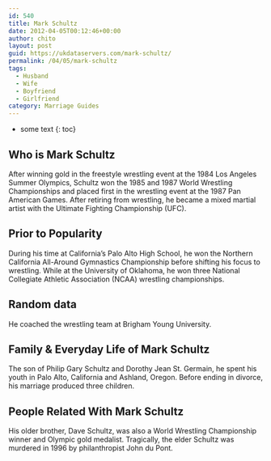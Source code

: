 ```yaml
---
id: 540
title: Mark Schultz
date: 2012-04-05T00:12:46+00:00
author: chito
layout: post
guid: https://ukdataservers.com/mark-schultz/
permalink: /04/05/mark-schultz
tags:
  - Husband
  - Wife
  - Boyfriend
  - Girlfriend
category: Marriage Guides
---
```


* some text
{: toc}
          
          
## Who is  Mark Schultz
                  
                  
                  
After winning gold in the freestyle wrestling event at the 1984 Los Angeles Summer Olympics, Schultz won the 1985 and 1987 World Wrestling Championships and placed first in the wrestling event at the 1987 Pan American Games. After retiring from wrestling, he became a mixed martial artist with the Ultimate Fighting Championship (UFC).
                  
                
                
                
## Prior to Popularity 
                  
                  
                  
During his time at California&#8217;s Palo Alto High School, he won the Northern California All-Around Gymnastics Championship before shifting his focus to wrestling. While at the University of Oklahoma, he won three National Collegiate Athletic Association (NCAA) wrestling championships.
                  
                
                
                
## Random data 
                  
                  
                  
He coached the wrestling team at Brigham Young University.
                  
                
                
                
## Family & Everyday Life of Mark Schultz
                  
                  
                  
The son of Philip Gary Schultz and Dorothy Jean St. Germain, he spent his youth in Palo Alto, California and Ashland, Oregon. Before ending in divorce, his marriage produced three children.
                  
                
                
                
## People Related With  Mark Schultz
                  
                  
                  
His older brother, Dave Schultz, was also a World Wrestling Championship winner and Olympic gold medalist. Tragically, the elder Schultz was murdered in 1996 by philanthropist John du Pont.
                  
                
              
            
          
          
          
    
    
  
